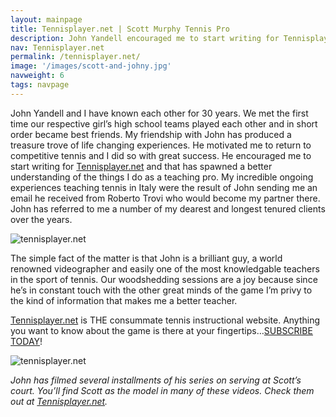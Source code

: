 ```yaml
---
layout: mainpage
title: Tennisplayer.net | Scott Murphy Tennis Pro
description: John Yandell encouraged me to start writing for Tennisplayer.net and that has spawned a better understanding of the things I do as a teaching pro.
nav: Tennisplayer.net
permalink: /tennisplayer.net/
image: '/images/scott-and-johny.jpg'
navweight: 6
tags: navpage
---
```


John Yandell and I have known each other for 30 years. We met the first time our respective girl’s high school teams played each other and in short order became best friends. My friendship with John has produced a treasure trove of life changing experiences. He motivated me to return to competitive tennis and I did so with great success. He encouraged me to start writing for [Tennisplayer.net](https://www.tennisplayer.net) and that has spawned a better understanding of the things I do as a teaching pro. My incredible ongoing experiences teaching tennis in Italy were the result of John sending me an email he received from Roberto Trovi who would become my partner there. John has referred to me a number of my dearest and longest tenured clients over the years.

![tennisplayer.net]({{site.baseurl}}/images/tennisplayer-net-banner.jpg#wide)

The simple fact of the matter is that John is a brilliant guy, a world renowned videographer and easily one of the most knowledgable teachers in the sport of tennis. Our woodshedding sessions are a joy because since he’s in constant touch with the other great minds of the game I’m privy to the kind of information that makes me a better teacher.

[Tennisplayer.net](https://www.tennisplayer.net) is THE consummate tennis instructional website. Anything you want to know about the game is there at your fingertips…[SUBSCRIBE TODAY](https://www.tennisplayer.net/public/pitch/pitch.html)!

![tennisplayer.net]({{site.baseurl}}/images/filming.jpg)

*John has filmed several installments of his series on serving at Scott’s court. You’ll find Scott as the model in many of these videos. Check them out at [Tennisplayer.net](https://www.tennisplayer.net).*
